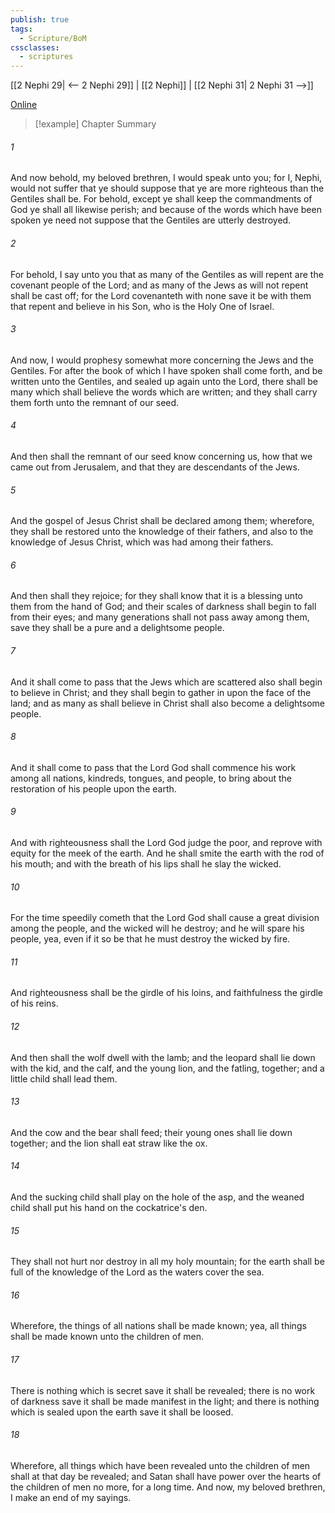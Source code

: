 ```yaml
---
publish: true
tags:
  - Scripture/BoM
cssclasses:
  - scriptures
---
```

[[2 Nephi 29| <-- 2 Nephi 29]] | [[2 Nephi]] | [[2 Nephi 31| 2 Nephi 31 -->]]

[Online](https://churchofjesuschrist.org/study/scriptures/bofm/2-ne/30?lang=eng)

>[!example] Chapter Summary
>
###### 1
And now behold, my beloved brethren, I would speak unto you; for I, Nephi, would not suffer that ye should suppose that ye are more righteous than the Gentiles shall be. For behold, except ye shall keep the commandments of God ye shall all likewise perish; and because of the words which have been spoken ye need not suppose that the Gentiles are utterly destroyed.
###### 2
For behold, I say unto you that as many of the Gentiles as will repent are the covenant people of the Lord; and as many of the Jews as will not repent shall be cast off; for the Lord covenanteth with none save it be with them that repent and believe in his Son, who is the Holy One of Israel.
###### 3
And now, I would prophesy somewhat more concerning the Jews and the Gentiles. For after the book of which I have spoken shall come forth, and be written unto the Gentiles, and sealed up again unto the Lord, there shall be many which shall believe the words which are written; and they shall carry them forth unto the remnant of our seed.
###### 4
And then shall the remnant of our seed know concerning us, how that we came out from Jerusalem, and that they are descendants of the Jews.
###### 5
And the gospel of Jesus Christ shall be declared among them; wherefore, they shall be restored unto the knowledge of their fathers, and also to the knowledge of Jesus Christ, which was had among their fathers.
###### 6
And then shall they rejoice; for they shall know that it is a blessing unto them from the hand of God; and their scales of darkness shall begin to fall from their eyes; and many generations shall not pass away among them, save they shall be a pure and a delightsome people.
###### 7
And it shall come to pass that the Jews which are scattered also shall begin to believe in Christ; and they shall begin to gather in upon the face of the land; and as many as shall believe in Christ shall also become a delightsome people.
###### 8
And it shall come to pass that the Lord God shall commence his work among all nations, kindreds, tongues, and people, to bring about the restoration of his people upon the earth.
###### 9
And with righteousness shall the Lord God judge the poor, and reprove with equity for the meek of the earth. And he shall smite the earth with the rod of his mouth; and with the breath of his lips shall he slay the wicked.
###### 10
For the time speedily cometh that the Lord God shall cause a great division among the people, and the wicked will he destroy; and he will spare his people, yea, even if it so be that he must destroy the wicked by fire.
###### 11
And righteousness shall be the girdle of his loins, and faithfulness the girdle of his reins.
###### 12
And then shall the wolf dwell with the lamb; and the leopard shall lie down with the kid, and the calf, and the young lion, and the fatling, together; and a little child shall lead them.
###### 13
And the cow and the bear shall feed; their young ones shall lie down together; and the lion shall eat straw like the ox.
###### 14
And the sucking child shall play on the hole of the asp, and the weaned child shall put his hand on the cockatrice's den.
###### 15
They shall not hurt nor destroy in all my holy mountain; for the earth shall be full of the knowledge of the Lord as the waters cover the sea.
###### 16
Wherefore, the things of all nations shall be made known; yea, all things shall be made known unto the children of men.
###### 17
There is nothing which is secret save it shall be revealed; there is no work of darkness save it shall be made manifest in the light; and there is nothing which is sealed upon the earth save it shall be loosed.
###### 18
Wherefore, all things which have been revealed unto the children of men shall at that day be revealed; and Satan shall have power over the hearts of the children of men no more, for a long time. And now, my beloved brethren, I make an end of my sayings.




